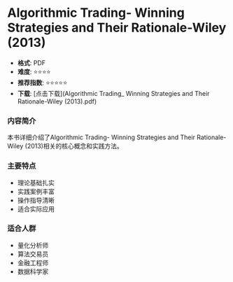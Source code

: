 # Algorithmic Trading- Winning Strategies and Their Rationale-Wiley (2013)

- **格式**: PDF
- **难度**: ⭐⭐⭐⭐
- **推荐指数**: ⭐⭐⭐⭐⭐
- **下载**: [点击下载](Algorithmic Trading_ Winning Strategies and Their Rationale-Wiley (2013).pdf)

### 内容简介

本书详细介绍了Algorithmic Trading- Winning Strategies and Their Rationale-Wiley (2013)相关的核心概念和实践方法。

### 主要特点

- 理论基础扎实
- 实践案例丰富
- 操作指导清晰
- 适合实际应用

### 适合人群

- 量化分析师
- 算法交易员
- 金融工程师
- 数据科学家
